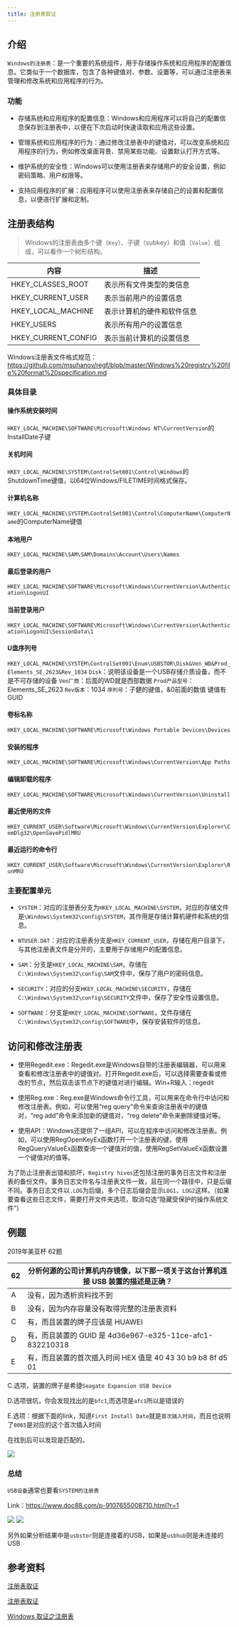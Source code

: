 ```yaml
---
title: 注册表取证
---
```


## 介绍

 `Windows的注册表`：是一个重要的系统组件，用于存储操作系统和应用程序的配置信息。它类似于一个数据库，包含了各种键值对、参数、设置等，可以通过注册表来管理和修改系统和应用程序的行为。
### 功能
- 存储系统和应用程序的配置信息：Windows和应用程序可以将自己的配置信息保存到注册表中，以便在下次启动时快速读取和应用这些设置。

- 管理系统和应用程序的行为：通过修改注册表中的键值对，可以改变系统和应用程序的行为，例如修改桌面背景、禁用某些功能、设置默认打开方式等。

- 维护系统的安全性：Windows可以使用注册表来存储用户的安全设置，例如密码策略、用户权限等。

- 支持应用程序的扩展：应用程序可以使用注册表来存储自己的设置和配置信息，以便进行扩展和定制。

## 注册表结构

> Windows的注册表由多个键（`Key`）、子键（subkey）和值（`Value`）组成，可以看作一个树形结构。

| 内容                | 描述                       |
| ------------------- | -------------------------- |
| HKEY_CLASSES_ROOT   | 表示所有文件类型的类信息   |
| HKEY_CURRENT_USER   | 表示当前用户的设置信息     |
| HKEY_LOCAL_MACHINE  | 表示计算机的硬件和软件信息 |
| HKEY_USERS          | 表示所有用户的设置信息     |
| HKEY_CURRENT_CONFIG | 表示当前计算机的设置信息   |

Windows注册表文件格式规范：https://github.com/msuhanov/regf/blob/master/Windows%20registry%20file%20format%20specification.md

### 具体目录

#### 操作系统安装时间

`HKEY_LOCAL_MACHINE\SOFTWARE\Microsoft\Windows NT\CurrentVersion`的InstallDate子键

#### 关机时间

`HKEY_LOCAL_MACHINE\SYSTEM\ControlSet001\Control\Windows`的ShutdownTime键值，以64位Windows/FILETIME时间格式保存。

#### 计算机名称

`HKEY_LOCAL_MACHINE\SYSTEM\ControlSet001\Control\ComputerName\ComputerName`的ComputerName键值

#### 本地用户

`HKEY_LOCAL_MACHINE\SAM\SAM\Domains\Account\Users\Names`

#### 最后登录的用户

`HKEY_LOCAL_MACHINE\SOFTWARE\Microsoft\Windows\CurrentVersion\Authentication\LogonUI`

#### 当前登录用户

`HKEY_LOCAL_MACHINE\SOFTWARE\Microsoft\Windows\CurrentVersion\Authentication\LogonUI\SessionData\1`

#### U盘序列号

`HKEY_LOCAL_MACHINE\SYSTEM\ControlSet001\Enum\USBSTOR\Disk&Ven_WD&Prod_Elements_SE_2623&Rev_1034`
`Disk`：说明该设备是一个USB存储介质设备，而不是不可存储的设备
`Ven厂商`：后面的WD就是西部数据
`Prod产品型号`：Elements_SE_2623
`Rev版本`：1034
`序列号`：子健的键值，&0前面的数值
键值有GUID

#### 卷标名称

`HKEY_LOCAL_MACHINE\SOFTWARE\Microsoft\Windows Portable Devices\Devices`

#### 安装的程序

`HKEY_LOCAL_MACHINE\SOFTWARE\Microsoft\Windows\CurrentVersion\App Paths`

#### 编辑卸载的程序

`HKEY_LOCAL_MACHINE\SOFTWARE\Microsoft\Windows\CurrentVersion\Uninstall`

#### 最近使用的文件

`HKEY_CURRENT_USER\Software\Microsoft\Windows\CurrentVersion\Explorer\ComDlg32\OpenSavePidlMRU`

#### 最近运行的命令行

`HKEY_CURRENT_USER\Software\Microsoft\Windows\CurrentVersion\Explorer\RunMRU`

### 主要配置单元

- `SYSTEM`：对应的注册表分支为`HKEY_LOCAL_MACHINE\SYSTEM`，对应的存储文件是`\Windows\System32\config\SYSTEM`，其作用是存储计算机硬件和系统的信息。

- `NTUSER.DAT`：对应的注册表分支是`HKEY_CURRENT_USER`，存储在用户目录下，与其他注册表文件是分开的，主要用于存储用户的配置信息。

- `SAM`：分支是`HKEY_LOCAL_MACHINE\SAM`，存储在`C:\Windows\System32\config\SAM`文件中，保存了用户的密码信息。

- `SECURITY`：对应的分支`HKEY_LOCAL_MACHINE\SECURITY`，存储在`C:\Windows\System32\config\SECURITY`文件中，保存了安全性设置信息。

- `SOFTWARE`：分支是`HKEY_LOCAL_MACHINE\SOFTWARE`，文件存储在`C:\Windows\System32\config\SOFTWARE`中，保存安装软件的信息。
## 访问和修改注册表

- 使用Regedit.exe：Regedit.exe是Windows自带的注册表编辑器，可以用来查看和修改注册表中的键值对。打开Regedit.exe后，可以选择需要查看或修改的节点，然后双击该节点下的键值对进行编辑。Win+R输入：regedit

- 使用Reg.exe：Reg.exe是Windows命令行工具，可以用来在命令行中访问和修改注册表。例如，可以使用“reg query”命令来查询注册表中的键值对，“reg add”命令来添加新的键值对，“reg delete”命令来删除键值对等。

- 使用API：Windows还提供了一组API，可以在程序中访问和修改注册表。例如，可以使用RegOpenKeyEx函数打开一个注册表的键，使用RegQueryValueEx函数查询一个键值对的值，使用RegSetValueEx函数设置一个键值对的值等。

为了防止注册表出错和损坏，`Registry hives`还包括注册的事务日志文件和注册表的备份文件。事务日志文件名与注册表文件一致，且在同一个路径中，只是后缀不同。事务日志文件以`.LOG`为后缀，多个日志后缀会显示`LOG1`、`LOG2`这样。（如果要查看这些日志文件，需要打开文件夹选项，取消勾选“隐藏受保护的操作系统文件”）

## 例题

2019年美亚杯 62题

| 62                                                     | 分析何源的公司计算机内存镜像，以下那一项关于这台计算机连接 USB 装置的描述是正确？ |
| ------------------------------------------------------ | ------------------------------------------------------------ |
| A                                                      | 没有，因为透析资料找不到                                     |
| B                                                      | 没有，因为内存容量没有取得完整的注册表资料                   |
| C                                                      | 有，而且装置的牌子应该是 HUAWEI                              |
| D                                                      | 有，而且装置的 GUID 是 4d36e967-e325-11ce-afc1-832210318     |
| E                                                      | 有，而且装置的首次插入时间 HEX 值是 40 43 30 b9 b8 8f d5 01  |

C.选项，装置的牌子是希捷`Seagate Expansion USB Device` 

D.选项很坑，你会发现找出的是`bfc1`,而选项是`afc1`所以是错误的

E.选项：根据下面的link，知道`First Install Date`就是`首次插入时间`，而且也说明了`0065`是对应的这个首次插入时间

在找到后可以发现是匹配的。

![](https://didctf-blog-post.oss-cn-beijing.aliyuncs.com/Writeup/image-20221013225204591.png)


### 总结

`USB设备`通常也要看`SYSTEM的注册表`

Link：https://www.doc88.com/p-9107655008710.html?r=1

![](https://didctf-blog-post.oss-cn-beijing.aliyuncs.com/Writeup/image-20221013224354993.png)
![](https://didctf-blog-post.oss-cn-beijing.aliyuncs.com/Writeup/image-20221013224427613.png)


另外如果分析结果中是`usbstor`则是连接着的USB，如果是`usbhub`则是未连接的USB

## 参考资料

[注册表取证](https://blog.csdn.net/wow0524/article/details/130301808)

[注册表取证](https://blog.csdn.net/qq_62794597/article/details/127844618)

[Windows 取证之注册表](https://baijiahao.baidu.com/s?id=1703501297715999830&wfr=spider&for=pc)